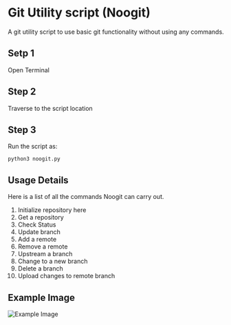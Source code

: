 # Git Utility script (Noogit)

A git utility script to use basic git functionality without using any commands.

## Setp 1

Open Terminal

## Step 2

Traverse to the script location

## Step 3

Run the script as:

`python3 noogit.py`

## Usage Details

Here is a list of all the commands Noogit can carry out.

1. Initialize repository here
2. Get a repository
3. Check Status
4. Update branch
5. Add a remote
6. Remove a remote
7. Upstream a branch
8. Change to a new branch
9. Delete a branch
10. Upload changes to remote branch

## Example Image

![Example Image](./example.png)
